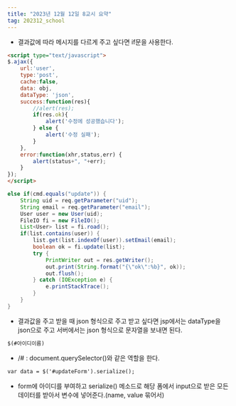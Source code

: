 ```yaml
---
title: "2023년 12월 12일 8교시 요약"
tag: 202312_school
---
```


- 결과값에 따라 메시지를 다르게 주고 싶다면 if문을 사용한다.

```html
<script type="text/javascript">
$.ajax({
    url:'user',
    type:'post',
    cache:false, 
    data: obj,
    dataType: 'json',
    success:function(res){
        //alert(res);
        if(res.ok){
            alert('수정에 성공했습니다');
        } else {
            alert('수정 실패');
        }
    },
    error:function(xhr,status,err) {
        alert(status+", "+err);
    }
});
</script>
```

```java
else if(cmd.equals("update")) {
    String uid = req.getParameter("uid");
    String email = req.getParameter("email");
    User user = new User(uid);
    FileIO fi = new FileIO();
    List<User> list = fi.road();
    if(list.contains(user)) {
        list.get(list.indexOf(user)).setEmail(email);
        boolean ok = fi.update(list);
        try {
            PrintWriter out = res.getWriter();
            out.print(String.format("{\"ok\":%b}", ok));
            out.flush();
        } catch (IOException e) {
            e.printStackTrace();
        }
    }	
} 
```

- 결과값을 주고 받을 때 json 형식으로 주고 받고 싶다면 jsp에서는 dataType을 json으로 주고 서버에서는 json 형식으로 문자열을 보내면 된다.


```html
$(#아이디이름)
```
- /# : document.querySelector()와 같은 역할을 한다.

```html
var data = $('#updateForm').serialize();
```

- form에 아이디를 부여하고 serialize() 메소드로 해당 폼에서 input으로 받은 모든 데이터를 받아서 변수에 넣어준다.(name, value 묶어서)